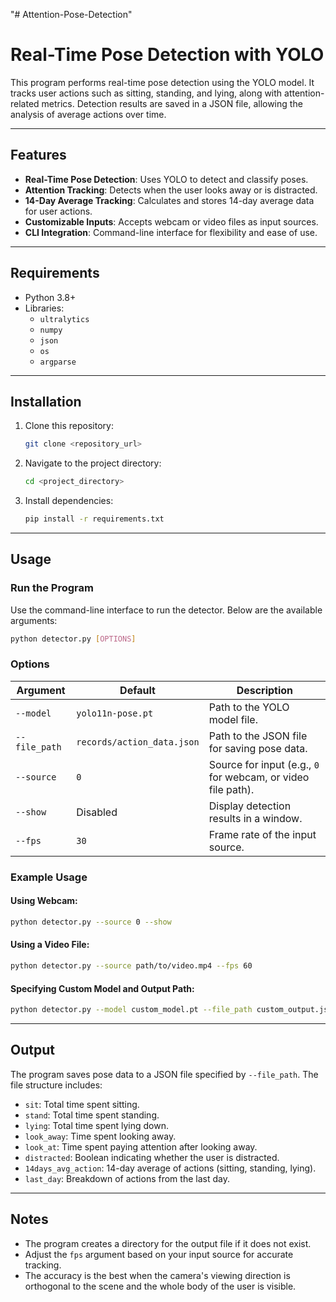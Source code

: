 "# Attention-Pose-Detection" 
# Real-Time Pose Detection with YOLO

This program performs real-time pose detection using the YOLO model. It tracks user actions such as sitting, standing, and lying, along with attention-related metrics. Detection results are saved in a JSON file, allowing the analysis of average actions over time.

---

## Features

- **Real-Time Pose Detection**: Uses YOLO to detect and classify poses.
- **Attention Tracking**: Detects when the user looks away or is distracted.
- **14-Day Average Tracking**: Calculates and stores 14-day average data for user actions.
- **Customizable Inputs**: Accepts webcam or video files as input sources.
- **CLI Integration**: Command-line interface for flexibility and ease of use.

---

## Requirements

- Python 3.8+
- Libraries:
  - `ultralytics`
  - `numpy`
  - `json`
  - `os`
  - `argparse`

---

## Installation

1. Clone this repository:
   ```bash
   git clone <repository_url>
   ```

2. Navigate to the project directory:
   ```bash
   cd <project_directory>
   ```

3. Install dependencies:
   ```bash
   pip install -r requirements.txt
   ```

---

## Usage

### Run the Program
Use the command-line interface to run the detector. Below are the available arguments:

```bash
python detector.py [OPTIONS]
```

### Options

| Argument       | Default                   | Description                                     |
|----------------|---------------------------|-------------------------------------------------|
| `--model`      | `yolo11n-pose.pt`         | Path to the YOLO model file.                   |
| `--file_path`  | `records/action_data.json`| Path to the JSON file for saving pose data.    |
| `--source`     | `0`                       | Source for input (e.g., `0` for webcam, or video file path). |
| `--show`       | Disabled                  | Display detection results in a window.         |
| `--fps`        | `30`                      | Frame rate of the input source.                |

### Example Usage

#### Using Webcam:
```bash
python detector.py --source 0 --show
```

#### Using a Video File:
```bash
python detector.py --source path/to/video.mp4 --fps 60
```

#### Specifying Custom Model and Output Path:
```bash
python detector.py --model custom_model.pt --file_path custom_output.json
```

---

## Output

The program saves pose data to a JSON file specified by `--file_path`. The file structure includes:

- `sit`: Total time spent sitting.
- `stand`: Total time spent standing.
- `lying`: Total time spent lying down.
- `look_away`: Time spent looking away.
- `look_at`: Time spent paying attention after looking away.
- `distracted`: Boolean indicating whether the user is distracted.
- `14days_avg_action`: 14-day average of actions (sitting, standing, lying).
- `last_day`: Breakdown of actions from the last day.

---

## Notes

- The program creates a directory for the output file if it does not exist.
- Adjust the `fps` argument based on your input source for accurate tracking.
- The accuracy is the best when the camera's viewing direction is orthogonal to the scene and the whole body of the user is visible.


